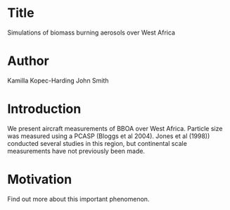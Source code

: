# Title 
Simulations of biomass burning aerosols over West Africa

# Author
Kamilla Kopec-Harding
John Smith

# Introduction
We present aircraft measurements of BBOA over West Africa.
Particle size was measured using a PCASP (Bloggs et al 2004).
Jones et al (1998)) conducted several studies in this region, 
but continental scale measurements have not previously been made.

# Motivation
Find out more about this important phenomenon.
